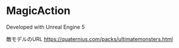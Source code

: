 # MagicAction

Developed with Unreal Engine 5


敵モデルのURL
https://quaternius.com/packs/ultimatemonsters.html
